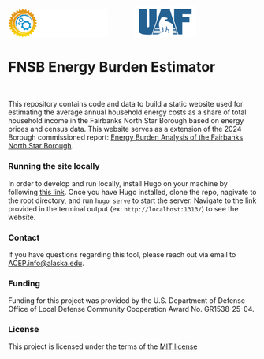 <img src="static/images/acep-logo-dark.png" width="40%" style="margin-right: 10%"> <img src="static/images/uaf-logo.png" width="25%">

# FNSB Energy Burden Estimator

<br>

This repository contains code and data to build a static website used for estimating the average annual household energy costs as a share of total household income in the Fairbanks North Star Borough based on energy prices and census data. This website serves as a extension of the 2024 Borough commissioned report: [Energy Burden Analysis of the Fairbanks North Star Borough](https://zenodo.org/records/12575186). 

### Running the site locally
In order to develop and run locally, install Hugo on your machine by following [this link](https://gohugo.io/installation/). Once you have Hugo installed, clone the repo, nagivate to the root directory, and run `hugo serve` to start the server. Navigate to the link provided in the terminal output (ex: `http://localhost:1313/`) to see the website. 

### Contact
If you have questions regarding this tool, please reach out via email to ACEP.info@alaska.edu.

### Funding
Funding for this project was provided by the U.S. Department of Defense Office of Local Defense Community Cooperation Award No. GR1538-25-04.

### License
This project is licensed under the terms of the [MIT license](LICENSE)

<br>
<br>

